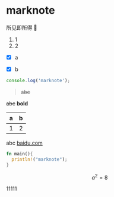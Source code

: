# marknote

所见即所得 🎉

1. 1
2. 2

- [x] a

- [x] b

```javascript
console.log('marknote');
```

> a~~bc~~

~~abc~~ **bold**

| a | b |
| --- | --- |
| 1 | 2 |

abc [baidu.com](https://www.baidu.com)

```rust
fn main(){
  println!("marknote");
}
```

$$
a^2=8
$$

11111